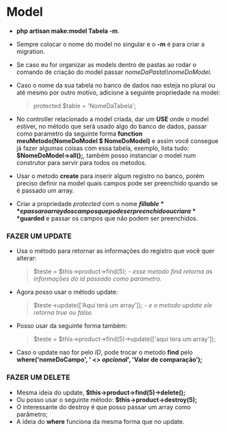 # Model
-   **php artisan make:model Tabela -m**.
-   Sempre colocar o nome do model no singular e o **-m** é para criar a migration.
-   Se caso eu for organizar as models dentro de pastas ao rodar o comando de criação do model passar *nomeDaPasta\\\nomeDoModel*.
-   Caso o nome da sua tabela no banco de dados nao esteja no plural ou até mesmo por outro motivo, adicione a seguinte propriedade na model: 

	> protected $table = 'NomeDaTabela';

-   No controller relacionado a model criada, dar um **USE** onde o model estiver, no método que será usado algo do banco de dados, passar como parametro da seguinte forma **function meuMetodo(NomeDoModel  $ NomeDoModel)** e assim você consegue já fazer algumas coisas com essa tabela, exemplo, lista tudo: **$NomeDoModel->all();**, também posso instanciar o model num construtor para servir para todos os metodos. 
-   Usar o metodo **create** para inserir algum registro no banco, porém preciso definir na model quais campos pode ser preenchido quando se é passado um array.  
-   Criar a propriedade *protected* com o nome **$fillable** e passar o array dos campos que pode ser preenchido ou criar a **$guarded** e passar os campos que não podem ser preenchidos.  
    

  ### FAZER UM UPDATE

-   Usa o método para retornar as informações do registro que você quer alterar:  
    > $teste = $this->product->find(5); - *esse metodo find retorna as informações do id passado como parametro.*
    
-   Agora posso usar o método update: 
	>$teste->update(['Aqui terá um array']); - *e o metodo update ele retorna true ou false.*  
    
-   Posso usar da seguinte forma também: 
	>$teste = $this->product->find(5)->update(['aqui tera um array']);  
	
-   Caso o update nao for pelo *ID*, pode trocar o metodo **find** pelo **where('nomeDoCampo', ' <> *opcional*', 'Valor de comparação');**
    
  ### FAZER UM DELETE  

-   Mesma ideia do update,  **$this->product->find(5)->delete();**  
-   Ou posso usar o seguinte método: **$this->product->destroy(5);**
-   O interessante do destroy é que posso passar um array como parâmetro;  
-   A ideia do **where** funciona da mesma forma que no update.
